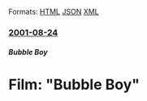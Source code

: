 
Formats: [HTML](/news/2001/08/24/film-bubble-boy.html)  [JSON](/news/2001/08/24/film-bubble-boy.json)  [XML](/news/2001/08/24/film-bubble-boy.xml)  

### [2001-08-24](/news/2001/08/24/index.md)

##### Bubble Boy
#  Film: "Bubble Boy"



